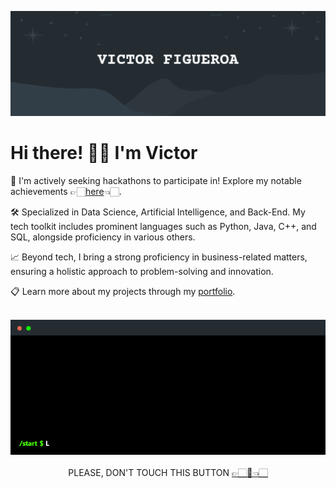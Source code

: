 ![Banner Image](doc/banner.png)
# Hi there! 👋🏻 I'm Victor
   
🚀 I'm actively seeking hackathons to participate in! Explore my notable achievements 👉🏻[here](https://victorfigma.github.io/portfolio/index.html#hackathons)👈🏻.

🛠️ Specialized in Data Science, Artificial Intelligence, and Back-End. My tech toolkit includes prominent languages such as Python, Java, C++, and SQL, alongside proficiency in various others.

📈 Beyond tech, I bring a strong proficiency in business-related matters, ensuring a holistic approach to problem-solving and innovation.

📋 Learn more about my projects through my [portfolio](https://victorfigma.github.io/portfolio/index.html).

<p align="center">
  <br>
  <img src="doc/terminal.gif" alt="Terminal Gif">
  <br>
  <br>
  <a>PLEASE, DON'T TOUCH THIS BUTTON</a> <a href="https://victorfigma.github.io/portfolio/index.html" title="YOU'RE WARNED"> 👉🏻🔴👈🏻</a>
</p>
